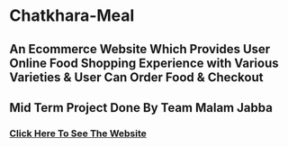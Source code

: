 # Chatkhara-Meal
## An Ecommerce Website Which Provides User Online Food Shopping Experience with Various Varieties & User Can Order Food & Checkout
## Mid Term Project Done By Team Malam Jabba

### [Click Here To See The Website](https://sami-ul-haq.github.io/chatkharameal/)
